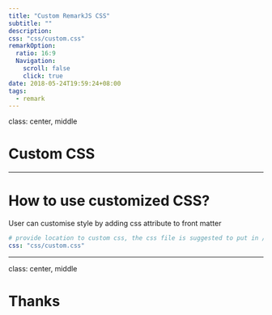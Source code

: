 ```yaml
---
title: "Custom RemarkJS CSS"
subtitle: ""
description:
css: "css/custom.css"
remarkOption: 
  ratio: 16:9
  Navigation:
    scroll: false
    click: true
date: 2018-05-24T19:59:24+08:00
tags:
  - remark
---
```

class: center, middle
# Custom CSS

---

# How to use customized CSS?

User can customise style by adding css attribute to front matter

```yaml
# provide location to custom css, the css file is suggested to put in /static/css
css: "css/custom.css"
```

---
class: center, middle

# Thanks <i class="fab fa-font-awesome-flag"></i> <i class="far fa-kiss-wink-heart"></i>

